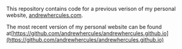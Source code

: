 This repository contains code for a previous verison of my personal website, [andrewhercules.com](http://andrewhercules.com).

The most recent version of my personal website can be found at[https://github.com/andrewhercules/andrewhercules.github.io](https://github.com/andrewhercules/andrewhercules.github.io)

